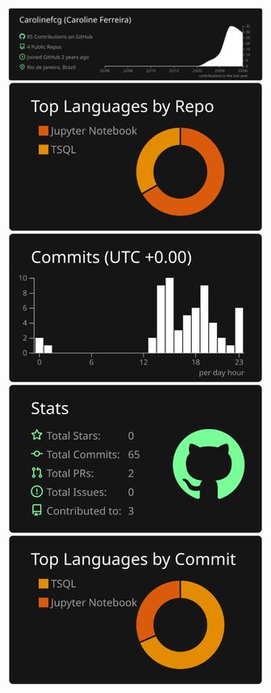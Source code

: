 ![](https://raw.githubusercontent.com/Carolinefcg/Carolinefcg/master/profile-summary-card-output/dark/0-profile-details.svg)
![](https://raw.githubusercontent.com/Carolinefcg/Carolinefcg/master/profile-summary-card-output/dark/1-repos-per-language.svg)
![](https://raw.githubusercontent.com/Carolinefcg/Carolinefcg/master/profile-summary-card-output/dark/4-productive-time.svg)
![](https://raw.githubusercontent.com/Carolinefcg/Carolinefcg/master/profile-summary-card-output/dark/3-stats.svg)
![](https://raw.githubusercontent.com/Carolinefcg/Carolinefcg/master/profile-summary-card-output/dark/2-most-commit-language.svg)
